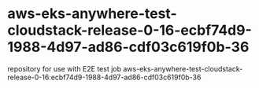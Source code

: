 # aws-eks-anywhere-test-cloudstack-release-0-16-ecbf74d9-1988-4d97-ad86-cdf03c619f0b-36
repository for use with E2E test job aws-eks-anywhere-test-cloudstack-release-0-16:ecbf74d9-1988-4d97-ad86-cdf03c619f0b-36
